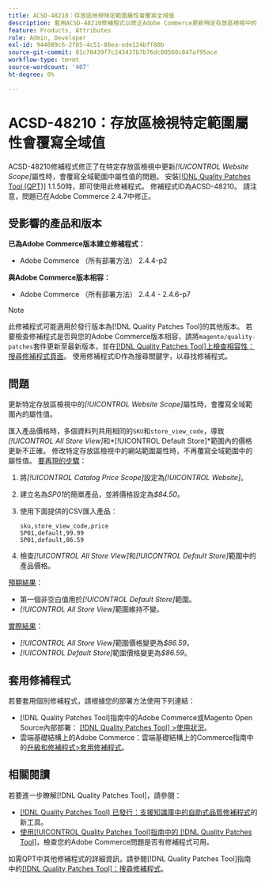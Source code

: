 ```yaml
---
title: ACSD-48210：存放區檢視特定範圍屬性會覆寫全域值
description: 套用ACSD-48210修補程式以修正Adobe Commerce更新特定存放區檢視中的*[!UICONTROL Website Scope]*屬性會覆寫全域範圍內的屬性值的問題。
feature: Products, Attributes
role: Admin, Developer
exl-id: 944089c6-2f05-4c51-86ea-ede124bff80b
source-git-commit: 81c78439f7c243437b7b76dc80560c847af95ace
workflow-type: tm+mt
source-wordcount: '407'
ht-degree: 0%

---
```


# ACSD-48210：存放區檢視特定範圍屬性會覆寫全域值

ACSD-48210修補程式修正了在特定存放區檢視中更新&#x200B;*[!UICONTROL Website Scope]*&#x200B;屬性時，會覆寫全域範圍中屬性值的問題。 安裝[[!DNL Quality Patches Tool (QPT)]](https://experienceleague.adobe.com/en/docs/commerce-knowledge-base/kb/announcements/commerce-announcements/magento-quality-patches-released-new-tool-to-self-serve-quality-patches) 1.1.50時，即可使用此修補程式。 修補程式ID為ACSD-48210。 請注意，問題已在Adobe Commerce 2.4.7中修正。

## 受影響的產品和版本

**已為Adobe Commerce版本建立修補程式：**

* Adobe Commerce （所有部署方法） 2.4.4-p2

**與Adobe Commerce版本相容：**

* Adobe Commerce （所有部署方法） 2.4.4 - 2.4.6-p7

>[!NOTE]
>
>此修補程式可能適用於發行版本為[!DNL Quality Patches Tool]的其他版本。 若要檢查修補程式是否與您的Adobe Commerce版本相容，請將`magento/quality-patches`套件更新至最新版本，並在[[!DNL Quality Patches Tool]上檢查相容性：搜尋修補程式頁面](https://experienceleague.adobe.com/tools/commerce-quality-patches/index.html)。 使用修補程式ID作為搜尋關鍵字，以尋找修補程式。

## 問題

更新特定存放區檢視中的&#x200B;*[!UICONTROL Website Scope]*&#x200B;屬性時，會覆寫全域範圍內的屬性值。

匯入產品價格時，多個資料列共用相同的`SKU`和`store_view_code`，導致&#x200B;*[!UICONTROL All Store View]*&#x200B;和&#x200B;*[!UICONTROL Default Store]*範圍內的價格更新不正確。 修改特定存放區檢視中的網站範圍屬性時，不再覆寫全域範圍中的屬性值。
<u>要再現的步驟</u>：

1. 將&#x200B;*[!UICONTROL Catalog Price Scope]*&#x200B;設定為&#x200B;*[!UICONTROL Website]*。
1. 建立名為&#x200B;*SP01*&#x200B;的簡單產品，並將價格設定為&#x200B;*$84.50*。
1. 使用下面提供的CSV匯入產品：

   ```
   sku,store_view_code,price
   SP01,default,99.99
   SP01,default,86.59
   ```

1. 檢查&#x200B;*[!UICONTROL All Store View]*&#x200B;和&#x200B;*[!UICONTROL Default Store]*&#x200B;範圍中的產品價格。

<u>預期結果</u>：

* 第一個非空白值用於&#x200B;*[!UICONTROL Default Store]*&#x200B;範圍。
* *[!UICONTROL All Store View]*&#x200B;範圍維持不變。

<u>實際結果</u>：

* *[!UICONTROL All Store View]*&#x200B;範圍價格變更為&#x200B;*$86.59*。
* *[!UICONTROL Default Store]*&#x200B;範圍價格變更為&#x200B;*$86.59*。

## 套用修補程式

若要套用個別修補程式，請根據您的部署方法使用下列連結：

* [!DNL Quality Patches Tool]指南中的Adobe Commerce或Magento Open Source內部部署： [[!DNL Quality Patches Tool] >使用狀況](/help/tools/quality-patches-tool/usage.md)。
* 雲端基礎結構上的Adobe Commerce：雲端基礎結構上的Commerce指南中的[升級和修補程式>套用修補程式](https://experienceleague.adobe.com/docs/commerce-cloud-service/user-guide/develop/upgrade/apply-patches.html)。

## 相關閱讀

若要進一步瞭解[!DNL Quality Patches Tool]，請參閱：

* [[!DNL Quality Patches Tool] 已發行：支援知識庫中的自助式品質修補程式](https://experienceleague.adobe.com/en/docs/commerce-knowledge-base/kb/announcements/commerce-announcements/magento-quality-patches-released-new-tool-to-self-serve-quality-patches)的新工具。
* [使用[!UICONTROL Quality Patches Tool]指南中的 [!DNL Quality Patches Tool]](/help/tools/quality-patches-tool/patches-available-in-qpt/check-patch-for-magento-issue-with-magento-quality-patches.md)，檢查您的Adobe Commerce問題是否有修補程式可用。


如需QPT中其他修補程式的詳細資訊，請參閱[!DNL Quality Patches Tool]指南中的[[!DNL Quality Patches Tool]：搜尋修補程式](https://experienceleague.adobe.com/tools/commerce-quality-patches/index.html)。

